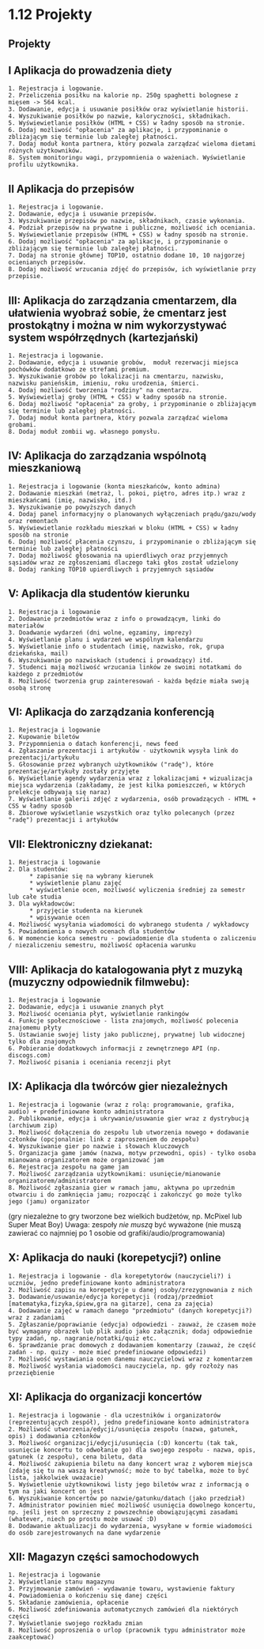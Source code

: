 1.12 Projekty
=============

Projekty
--------

I Aplikacja do prowadzenia diety
----------------------------------

    1. Rejestracja i logowanie.
    2. Przeliczenia posiłku na kalorie np. 250g spaghetti bolognese z mięsem -> 564 kcal.
    3. Dodawanie, edycja i usuwanie posiłków oraz wyświetlanie historii.
    4. Wyszukiwanie posiłków po nazwie, kaloryczności, składnikach.
    5. Wyświewietlanie posiłków (HTML + CSS) w ładny sposób na stronie.
    6. Dodaj możliwość "opłacenia" za aplikacje, i przypominanie o zbliżającym się terminie lub zaległej płatności.
    7. Dodaj moduł konta partnera, który pozwala zarządzać wieloma dietami różnych użytkowników.
    8. System monitoringu wagi, przypomnienia o ważeniach. Wyświetlanie profilu użytkownika.



II Aplikacja do przepisów
----------------------------------

    1. Rejestracja i logowanie.
    2. Dodawanie, edycja i usuwanie przepisów.
    3. Wyszukiwanie przepisów po nazwie, składnikach, czasie wykonania.
    4. Podział przepisów na prywatne i publiczne, możliwość ich oceniania.
    5. Wyświewietlanie przepisów (HTML + CSS) w ładny sposób na stronie.
    6. Dodaj możliwość "opłacenia" za aplikacje, i przypominanie o zbliżającym się terminie lub zaległej płatności.
    7. Dodaj na stronie głównej TOP10, ostatnio dodane 10, 10 najgorzej ocienianych przepisów.
    8. Dodaj możliwość wrzucania zdjęć do przepisów, ich wyświetlanie przy przepisie.



III: Aplikacja do zarządzania cmentarzem, dla ułatwienia wyobraź sobie, że cmentarz jest prostokątny i można w nim wykorzystywać system współrzędnych (kartezjański)
--------------------------------------------------------------------------------------------------------------------------------------------------------------------------

    1. Rejestracja i logowanie.
    2. Dodawanie, edycja i usuwanie grobów,  moduł rezerwacji miejsca pochówków dodatkowo ze strefami premium.
    3. Wyszukiwanie grobów po lokalizacji na cmentarzu, nazwisku,  nazwisku panieńskim, imieniu, roku urodzenia, śmierci.
    4. Dodaj możliwość tworzenia "rodziny" na cmentarzu.
    5. Wyświewietlaj groby (HTML + CSS) w ładny sposób na stronie.
    6. Dodaj możliwość "opłacenia" za groby, i przypominanie o zbliżającym się terminie lub zaległej płatności.
    7. Dodaj moduł konta partnera, który pozwala zarządzać wieloma grobami.
    8. Dodaj moduł zombii wg. własnego pomysłu.


IV: Aplikacja do zarządzania wspólnotą mieszkaniową
--------------------------------------------------------------------

    1. Rejestracja i logowanie (konta mieszkańców, konto admina)
    2. Dodawanie mieszkań (metraż, l. pokoi, piętro, adres itp.) wraz z mieszkańcami (imię, nazwisko, itd.)
    3. Wyszukiwanie po powyższych danych
    4. Dodaj panel informacyjny o planowanych wyłączeniach prądu/gazu/wody oraz remontach
    5. Wyświewietlanie rozkładu mieszkań w bloku (HTML + CSS) w ładny sposób na stronie
    6. Dodaj możliwość płacenia czynszu, i przypominanie o zbliżającym się terminie lub zaległej płatności
    7. Dodaj możliwość głosowania na upierdliwych oraz przyjemnych sąsiadów wraz ze zgłoszeniami dlaczego taki głos został udzielony
    8. Dodaj ranking TOP10 upierdliwych i przyjemnych sąsiadów

V: Aplikacja dla studentów kierunku
--------------------------------------------------------------------

    1. Rejestracja i logowanie
    2. Dodawanie przedmiotów wraz z info o prowadzącym, linki do materiałów
    3. Doadwanie wydarzeń (dni wolne, egzaminy, imprezy)
    4. Wyświetlanie planu i wydarzeń we wspólnym kalendarzu
    5. Wyświetlanie info o studentach (imię, nazwisko, rok, grupa dziekańska, mail)
    6. Wyszukiwanie po nazwiskach (studenci i prowadzący) itd.
    7. Studenci mają możliwość wrzucania linków ze swoimi notatkami do każdego z przedmiotów
    8. Możliwość tworzenia grup zainteresowań - każda będzie miała swoją osobą stronę

VI: Aplikacja do zarządzania konferencją
------------------------------------------------------------------------------------------------------


    1. Rejestracja i logowanie
    2. Kupowanie biletów
    3. Przypomnienia o datach konferencji, news feed
    4. Zgłaszanie prezentacji i artykułów - użytkownik wysyła link do prezentacji/artykułu
    5. Głosowanie przez wybranych użytkowników ("radę"), które prezentacje/artykuły zostały przyjęte
    6. Wyświetlanie agendy wydarzenia wraz z lokalizacjami + wizualizacja miejsca wydarzenia (zakładamy, że jest kilka pomieszczeń, w których prelekcje odbywają się naraz)
    7. Wyświetlanie galerii zdjęć z wydarzenia, osób prowadzących - HTML + CSS w ładny sposób
    8. Zbiorowe wyświetlanie wszystkich oraz tylko polecanych (przez "radę") prezentacji i artykułów


VII: Elektroniczny dziekanat:
----------------------------------------------------------------------------------------------------------------------------------------

    1. Rejestracja i logowanie
    2. Dla studentów:
          * zapisanie się na wybrany kierunek
          * wyświetlenie planu zajęć
          * wyświetlenie ocen, możliwość wyliczenia średniej za semestr lub całe studia
    3. Dla wykładowców:
          * przyjęcie studenta na kierunek
          * wpisywanie ocen
    4. Możliwość wysyłania wiadomości do wybranego studenta / wykładowcy
    5. Powiadomienia o nowych ocenach dla studentów
    6. W momencie końca semestru - powiadomienie dla studenta o zaliczeniu / niezaliczeniu semestru, możliwość opłacenia warunku


VIII: Aplikacja do katalogowania płyt z muzyką (muzyczny odpowiednik filmwebu):
------------------------------------------------------------------------------------------------------

    1. Rejestracja i logowanie
    2. Dodawanie, edycja i usuwanie znanych płyt
    3. Możliwość oceniania płyt, wyświetlanie rankingów
    4. Funkcje społecznościowe - lista znajomych, możliwość polecenia znajomemu płyty
    5. Ustawianie swojej listy jako publicznej, prywatnej lub widocznej tylko dla znajomych
    6. Pobieranie dodatkowych informacji z zewnętrznego API (np. discogs.com)
    7. Możliwość pisania i oceniania recenzji płyt



IX: Aplikacja dla twórców gier niezależnych
--------------------------------------------------------------------

    1. Rejestracja i logowanie (wraz z rolą: programowanie, grafika, audio) + predefiniowane konto administratora
    2. Publikowanie, edycja i ukrywanie/usuwanie gier wraz z dystrybucją (archiwum zip)
    3. Możliwość dołączenia do zespołu lub utworzenia nowego + dodawanie członków (opcjonalnie: link z zaproszeniem do zespołu)
    4. Wyszukiwanie gier po nazwie i słowach kluczowych
    5. Organizacja game jamów (nazwa, motyw przewodni, opis) - tylko osoba mianowana organizatorem może organizować jam
    6. Rejestracja zespołu na game jam
    7. Możliwość zarządzania użytkownikami: usunięcie/mianowanie organizatorem/administratorem
    8. Możliwość zgłaszania gier w ramach jamu, aktywna po uprzednim otwarciu i do zamknięcia jamu; rozpocząć i zakończyć go może tylko jego (jamu) organizator

(gry niezależne to gry tworzone bez wielkich budżetów, np. McPixel lub Super Meat Boy)
Uwaga: zespoły _nie muszą_ być wyważone (nie muszą zawierać co najmniej po 1 osobie od grafiki/audio/programowania)

X: Aplikacja do nauki (korepetycji?) online
--------------------------------------------------------------------
    1. Rejestracja i logowanie - dla korepetytorów (nauczycieli?) i uczniów, jedno predefiniowane konto administratora
    2. Możliwość zapisu na korepetycje u danej osoby/zrezygnowania z nich
    3. Dodawanie/usuwanie/edycja korepetycji (rodzaj/przedmiot [matematyka,fizyka,śpiew,gra na gitarze], cena za zajęcia)
    4. Dodawanie zajęć w ramach danego "przedmiotu" (danych korepetycji?) wraz z zadaniami
    5. Zgłaszanie/poprawianie (edycja) odpowiedzi - zauważ, że czasem może być wymagany obrazek lub plik audio jako załącznik; dodaj odpowiednie typy zadań, np. nagranie/notatki/quiz etc.
    6. Sprawdzanie prac domowych z dodawaniem komentarzy (zauważ, że część zadań - np. quizy - może mieć predefiniowane odpowiedzi)
    7. Możliwość wystawiania ocen danemu nauczycielowi wraz z komentarzem
    8. Możliwość wysłania wiadomości nauczyciela, np. gdy rozłoży nas przeziębienie

XI: Aplikacja do organizacji koncertów
--------------------------------------------------------------------

    1. Rejestracja i logowanie - dla uczestników i organizatorów (reprezentujących zespół), jedno predefiniowane konto administratora
    2. Możliwość utworzenia/edycji/usunięcia zespołu (nazwa, gatunek, opis) i dodawania członków
    3. Możliwość organizacji/edycji/usunięcia (:D) koncertu (tak tak, usunięcie koncertu to odwołanie go) dla swojego zespołu - nazwa, opis, gatunek (z zespołu), cena biletu, data
    4. Możliwość zakupienia biletu na dany koncert wraz z wyborem miejsca (zdaję się tu na waszą kreatywność; może to być tabelka, może to być lista, jakkolwiek uważacie)
    5. Wyświetlenie użytkownikowi listy jego biletów wraz z informacją o tym na jaki koncert on jest
    6. Wyszukiwanie koncertów po nazwie/gatunku/datach (jako przedział)
    7. Administrator powinien mieć możliwość usunięcia dowolnego koncertu, np. jeśli jest on sprzeczny z powszechnie obowiązującymi zasadami (whatever, niech po prostu może usuwać :D)
    8. Dodawanie aktualizacji do wydarzenia, wysyłane w formie wiadomości do osób zarejestrowanych na dane wydarzenie



XII: Magazyn części samochodowych
----------------------------------

    1. Rejestracja i logowanie
    2. Wyświetlanie stanu magazynu
    3. Przyjmowanie zamówień - wydawanie towaru, wystawienie faktury
    4. Powiadomienia o kończeniu się danej części
    5. Składanie zamówienia, opłacenie
    6. Możliwość zdefiniowania automatycznych zamówień dla niektórych części
    7. Wyświetlanie swojego rozkładu zmian
    8. Możliwość poproszenia o urlop (pracownik typu administrator może zaakceptować)

